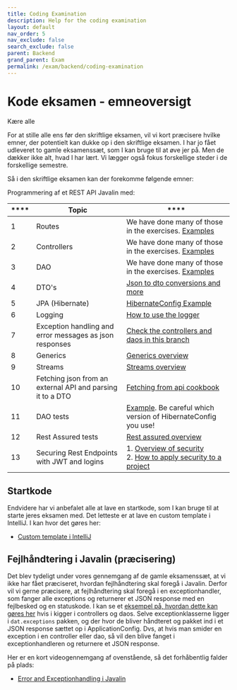 ```yaml
---
title: Coding Examination
description: Help for the coding examination
layout: default
nav_order: 5
nav_exclude: false
search_exclude: false
parent: Backend
grand_parent: Exam
permalink: /exam/backend/coding-examination
---
```


# Kode eksamen - emneoversigt

Kære alle

For at stille alle ens før den skriftlige eksamen, vil vi kort præcisere hvilke emner,
der potentielt kan dukke op i den skriftlige eksamen.
I har jo fået udleveret to gamle eksamenssæt, som I kan bruge til at øve jer på. Men de dækker
ikke alt, hvad I har lært. Vi lægger også fokus forskellige steder i de
forskellige semestre.

Så i den skriftlige eksamen kan der forekomme følgende emner:

Programmering af et REST API Javalin med:

| **** | **Topic**                                                  | ****                                                                                                                |
|------|------------------------------------------------------------|---------------------------------------------------------------------------------------------------------------------|
| 1    | Routes                                                     | We have done many of those in the exercises. [Examples](https://github.com/jonbertelsen/hotel_api_deployable/tree/exceptionhandling/src/main/java/dat/routes)                                                                                                                    |
| 2    | Controllers                                                | We have done many of those in the exercises. [Examples](https://github.com/jonbertelsen/hotel_api_deployable/tree/exceptionhandling/src/main/java/dat/controllers/impl)                                                                                                                    |
| 3    | DAO                                                        | We have done many of those in the exercises. [Examples](https://github.com/jonbertelsen/hotel_api_deployable/tree/exceptionhandling/src/main/java/dat/daos/impl)                                                                                                                    |
| 4    | DTO's                                                      | [Json to dto conversions and more](../../../toolbox/dataintegration/dto-conversions/)                             |
| 5    | JPA (Hibernate)                                            | [HibernateConfig Example](https://github.com/jonbertelsen/hotel_api_deployable/blob/exceptionhandling/src/main/java/dat/config/HibernateConfig.java)                                                                                                                    |
| 6    | Logging                                                    | [How to use the logger](../../../toolbox/javalin/logging/)                                               |
| 7    | Exception handling and error messages as json responses    |  [Check the controllers and daos in this branch](https://github.com/jonbertelsen/hotel_api_deployable/tree/exceptionhandling)                                                                                                               |
| 8    | Generics                                                   | [Generics overview](../../../toolbox/java/generics/)                                                                                                                    |
| 9    | Streams                                                    | [Streams overview](../../../toolbox/java/streams/)                                                                                                                    |
| 10   | Fetching json from an external API and parsing it to a DTO | [Fetching from api cookbook](../../../toolbox/dataintegration/httpclient)                                             |
| 11   | DAO tests                                                  | [Example](https://github.com/jonbertelsen/gls/blob/main/src/test/java/dat/PackageDAOTest.java). Be careful which version of HibernateConfig you use!                                                                                                                     |
| 12   | Rest Assured tests                                         | [Rest assured overview](../../../toolbox/test/rest-assured)                                                                    |
| 13   | Securing Rest Endpoints with JWT and logins                | 1. [Overview of security](../../../toolbox/security/api)<br/>2. [How to apply security to a project](https://cphbusiness.cloud.panopto.eu/Panopto/Pages/Sessions/List.aspx?folderID=7e145a6e-511b-48b0-919f-b20200ef108e) |

## Startkode

Endvidere har vi anbefalet alle at lave en startkode, som I kan bruge til at starte jeres eksamen med. Det letteste er at lave en custom template i IntelliJ. I kan hvor det gøres her:

- [Custom template i IntelliJ](https://cphbusiness.cloud.panopto.eu/Panopto/Pages/Viewer.aspx?id=7708031b-7a36-4995-8468-b21a01153a70)

## Fejlhåndtering i Javalin (præcisering)

Det blev tydeligt under vores gennemgang af de gamle eksamenssæt, at vi ikke har fået præciseret, hvordan fejlhåndtering skal foregå i Javalin. Derfor vil vi gerne præcisere, at fejlhåndtering skal foregå i en exceptionhandler, som fanger alle exceptions og returnerer et JSON response med en fejlbesked og en statuskode. I kan se et [eksempel på, hvordan dette kan gøres her](https://github.com/jonbertelsen/hotel_api_deployable/tree/exceptionhandling) hvis i kigger i controllers og daos.
Selve exceptionklasserne ligger i `dat.exceptions` pakken, og der hvor de bliver håndteret og pakket ind i et JSON response sættet op i ApplicationConfig. Dvs, at hvis man smider en exception i en controller eller dao, så vil den blive fanget i exceptionhandleren og returnere et JSON response.

Her er en kort videogennemgang af ovenstående, så det forhåbentlig falder på plads:

- [Error and Exceptionhandling i Javalin](https://cphbusiness.cloud.panopto.eu/Panopto/Pages/Viewer.aspx?id=c39a2112-4b0f-4bae-b911-b21a015de219)
